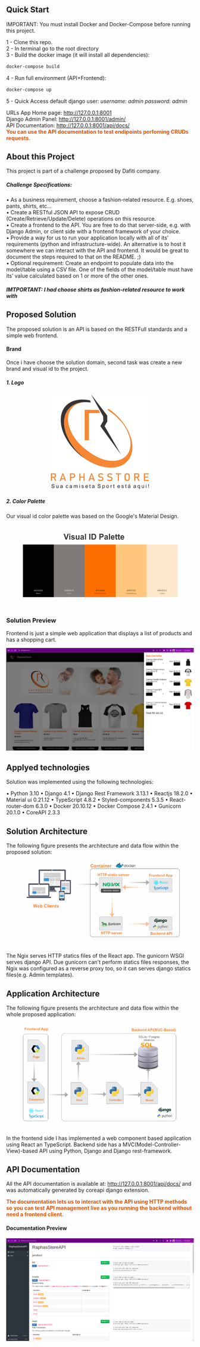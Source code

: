 
## Quick Start
IMPORTANT: You must install Docker and Docker-Compose before running this project.

1 - Clone this repo.<br>
2 - In terminal go to the root directory<br>
3 - Build the docker image (it will install all dependencies):
```bash
docker-compose build
```
4 - Run full environment (API+Frontend):
```bash
docker-compose up
```

5 - Quick Access
default django user:
<i>username: admin</i>
<i>password: admin</i>

URLs
App Home page: http://127.0.0.1:8001<br/>
Django Admin Panel: http://127.0.0.1:8001/admin/<br/>
API Documentation: http://127.0.0.1:8001/api/docs/<br/>
<b><span style="color: #E65100;">You can use the API documentation to test endipoints perfoming CRUDs requests.</span></b>

## About this Project
This project is part of a challenge proposed by Dafiti company.

##### Challenge Specifications:
• As a business requirement, choose a fashion-related resource. E.g. shoes, pants, shirts, etc…<br/>
• Create a RESTful JSON API to expose CRUD (Create/Retrieve/Update/Delete) operations on this resource.<br/>
• Create a frontend to the API. You are free to do that server-side, e.g. with Django Admin, or client side with a frontend framework of your
choice.<br/>
• Provide a way for us to run your application locally with all of its’ requirements (python and infrastructure-wide). An alternative is to host
it somewhere we can interact with the API and frontend. It would be great to document the steps required to that on the README. ;)<br/>
• Optional requirement: Create an endpoint to populate data into the model/table using a CSV file. One of the fields of the model/table
must have its’ value calculated based on 1 or more of the other ones.

##### IMTPORTANT: I had choose shirts as fashion-related resource to work with

## Proposed Solution
The proposed solution is an API is based on the RESTFull standards and a simple web frontend.

#### Brand

Once i have choose the solution domain, second task was create a new brand and visual id to the project.
##### 1. Logo
<p align="center">
  <img src="docs/logo_design/logo_raphas_store_2.png" alt="RaphasStore Logo" />
</p>

##### 2. Color Palette
Our visual id color palette was based on the Google's Material Design.
<p align="center">
  <img src="docs/app_images/visual_id_palette.png" alt="RaphasStore Color Palette" />
</p>

### Solution Preview
Frontend is just a simple web application that displays a list of products and has a shopping cart.
<p align="center">
  <img src="docs/app_images/app_preview.png" alt="RaphasStore Solution Preview" />
</p>

## Applyed technologies
Solution was implemented using the following technologies:

• Python 3.10
• Django 4.1
• Django Rest Framework 3.13.1
• Reactjs 18.2.0
• Material ui 0.21.12
• TypeScript 4.8.2
• Styled-components 5.3.5
• React-router-dom 6.3.0
• Docker 20.10.12
• Docker Compose 2.4.1
• Gunicorn 20.1.0
• CoreAPI 2.3.3

## Solution Architecture
The following figure presents the architecture and data flow within the proposed solution:

<p align="center">
  <img src="docs/app_images/solution_ach_raphastore.png" alt="RaphasStore Solution  Architecture" />
</p>

The Ngix serves HTTP statics files of the React app. The gunicorn WSGI serves django API. Due gunicorn can't perform statics files responses, the Ngix was configured as a reverse proxy too, so it can serves django statics files(e.g. Admin templates).


## Application Architecture
The following figure presents the architecture and data flow within the whole proposed application:

<p align="center">
  <img src="docs/app_images/app_arch_raphastore.png" alt="RaphasStore Solution  Architecture" />
</p>

In the frontend side I has implemented a web component based application using React an TypeScript. Backend side has a MVC(Model-Controller-View)-based API using  Python, Django and Django rest-framework.

## API Documentation
All the API documentation is available at: http://127.0.0.1:8001/api/docs/ and was automatically generated by coreapi django extension.

<b><span style="color: #E65100;"> The documentation lets us to interact with the API using HTTP methods so you can test API management live as you running the backend without need a frontend client.<span></b>

#### Documentation Preview
<p align="center">
  <img src="docs/app_images/doc_preview.png" alt="RaphasStore Documentation Preview" />
</p>



